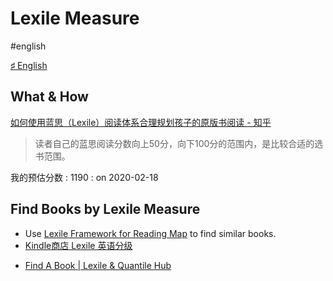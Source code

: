 # Lexile Measure

#english

[♯ English](ia-writer://open?path=/Locations/_Publish/§%20Tickler/Tickler-E/English/♯%20English.md)

## What & How

[如何使用蓝思（Lexile）阅读体系合理规划孩子的原版书阅读 - 知乎](https://www.dropbox.com/s/x3xq79nd7vjz2yv/%E5%A6%82%E4%BD%95%E4%BD%BF%E7%94%A8%E8%93%9D%E6%80%9D%EF%BC%88Lexile%EF%BC%89%E9%98%85%E8%AF%BB%E4%BD%93%E7%B3%BB%E5%90%88%E7%90%86%E8%A7%84%E5%88%92%E5%AD%A9%E5%AD%90%E7%9A%84%E5%8E%9F%E7%89%88%E4%B9%A6%E9%98%85%E8%AF%BB%20-%20%E7%9F%A5%E4%B9%8E.html?dl=0)

> 读者自己的蓝思阅读分数向上50分，向下100分的范围内，是比较合适的选书范围。

我的预估分数
: 1190
: on 2020-02-18

## Find Books by Lexile Measure

- Use [Lexile Framework for Reading Map](https://www.dropbox.com/s/37gsf8hh3ge8b9h/Lexile%20Framework%20for%20Reading%20Map.pdf?dl=0) to find similar books.
- [Kindle商店 Lexile 英语分级](https://www.amazon.cn/b?_encoding=UTF8&node=1974674071&pf_rd_i=116170071&pf_rd_m=A1AJ19PSB66TGU&pf_rd_p=429ba31d-1e1f-4454-85b7-5bc99a394bb9&pf_rd_r=9M4SMMHTQCVFF1N03E7R&pf_rd_s=tcg-slide-7&pf_rd_t=101&ref_=ch_auto_pc_slides)
* [Find A Book | Lexile & Quantile Hub](https://hub.lexile.com/find-a-book/book-results)
